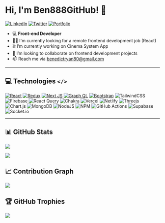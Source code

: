 # Hi, I'm Ben888GitHub! :wave:
    
[![LinkedIn](https://img.shields.io/badge/linkedin-%230077B5.svg?style=for-the-badge&logo=linkedin&logoColor=white)](https://www.linkedin.com/in/benedict-ryan/)
[![Twitter](https://img.shields.io/badge/Twitter-%231DA1F2.svg?style=for-the-badge&logo=Twitter&logoColor=white)](https://twitter.com/BenedictRyan10)
[![Portfolio](https://img.shields.io/badge/Portfolio-%23000000.svg?style=for-the-badge&logo=firefox&logoColor=#FF7139)](https://benedict-ryan.vercel.app/)

- 💻 **Front-end Developer**
- 🧑‍💻 I'm currently looking for a remote frontend development job (React)
- ⛓ I’m currently working on Cinema System App
- 🔬 I’m looking to collaborate on frontend development projects
- 📫 Reach me via benedictryan80@gmail.com
---
## 💻 Technologies `</>`
[![React](https://img.shields.io/badge/react-%2320232a.svg?style=for-the-badge&logo=react&logoColor=%2361DAFB)](https://reactjs.org/)
[![Redux](https://img.shields.io/badge/redux-%23593d88.svg?style=for-the-badge&logo=redux&logoColor=white)](https://redux-toolkit.js.org/)
[![Next JS](https://img.shields.io/badge/Next-black?style=for-the-badge&logo=next.js&logoColor=white)](https://nextjs.org/)
[![Graph QL](https://img.shields.io/badge/-ApolloGraphQL-311C87?style=for-the-badge&logo=apollo-graphql)](https://www.apollographql.com/docs/)
[![Bootstrap](https://img.shields.io/badge/bootstrap-%23563D7C.svg?style=for-the-badge&logo=bootstrap&logoColor=white)](https://www.apollographql.com/docs/)
![TailwindCSS](https://img.shields.io/badge/tailwindcss-%2338B2AC.svg?style=for-the-badge&logo=tailwind-css&logoColor=white)
![Firebase](https://img.shields.io/badge/firebase-%23039BE5.svg?style=for-the-badge&logo=firebase)
![React Query](https://img.shields.io/badge/-React%20Query-FF4154?style=for-the-badge&logo=react%20query&logoColor=white)
![Chakra](https://img.shields.io/badge/chakra-%234ED1C5.svg?style=for-the-badge&logo=chakraui&logoColor=white)
![Vercel](https://img.shields.io/badge/vercel-%23000000.svg?style=for-the-badge&logo=vercel&logoColor=white)
![Netlify](https://img.shields.io/badge/netlify-%23000000.svg?style=for-the-badge&logo=netlify&logoColor=#00C7B7)
![Threejs](https://img.shields.io/badge/threejs-black?style=for-the-badge&logo=three.js&logoColor=white)
![Chart.js](https://img.shields.io/badge/chart.js-F5788D.svg?style=for-the-badge&logo=chart.js&logoColor=white)
![MongoDB](https://img.shields.io/badge/MongoDB-%234ea94b.svg?style=for-the-badge&logo=mongodb&logoColor=white)
![NodeJS](https://img.shields.io/badge/node.js-6DA55F?style=for-the-badge&logo=node.js&logoColor=white)
![NPM](https://img.shields.io/badge/NPM-%23000000.svg?style=for-the-badge&logo=npm&logoColor=white)
![GitHub Actions](https://img.shields.io/badge/github%20actions-%232671E5.svg?style=for-the-badge&logo=githubactions&logoColor=white)
![Supabase](https://img.shields.io/badge/Supabase-3ECF8E?style=for-the-badge&logo=supabase&logoColor=white)
![Socket.io](https://img.shields.io/badge/Socket.io-black?style=for-the-badge&logo=socket.io&badgeColor=010101)

---

## 📊 GitHub Stats
[![](https://github-readme-stats.vercel.app/api?username=Ben888GitHub&theme=vue-dark)](https://github.com/Ben888GitHub)

[![](https://github-readme-streak-stats.herokuapp.com/?user=Ben888GitHub&theme=vue-dark)](https://github.com/Ben888GitHub)
<br/>

## 📈 Contribution Graph
[![](https://activity-graph.herokuapp.com/graph?username=Ben888GitHub&custom_title=Ben888GitHub's%20Contribution%20Graph&theme=github)](https://github.com/Ben888GitHub)
<br/>

## 🏆 GitHub Trophies
[![](https://github-profile-trophy.vercel.app/?username=Ben888GitHub&theme=discord&no-frame=false&no-bg=false&margin-w=4)](https://github.com/Ben888GitHub)

<!--
**Ben888GitHub/Ben888GitHub** is a ✨ _special_ ✨ repository because its `README.md` (this file) appears on your GitHub profile.
### Hi there 👋
-->
